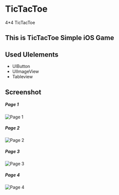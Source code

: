 # TicTacToe
4*4 TicTacToe
## This is TicTacToe  Simple iOS Game
## Used UIelements
- UIButton
- UIImageView
- Tableview
## Screenshot
##### Page 1
![Page 1](1.png)

##### Page 2
![Page 2](2.jpg)

##### Page 3
![Page 3](3.jpg)

##### Page 4
![Page 4](4.jpg)
